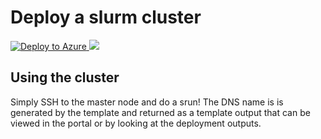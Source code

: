 # Deploy a slurm cluster

<a href="https://portal.azure.com/#create/Microsoft.Template/uri/https%3A%2F%2Fraw.githubusercontent.com%2Fmesnardo%2Fazure-quickstart-templates%2Fflyingsnake%2Fslurm%2Fazuredeploy.json" target="_blank">
   <img alt="Deploy to Azure" src="http://azuredeploy.net/deploybutton.png"/>
</a>
<a href="http://armviz.io/#/?load=https%3A%2F%2Fraw.githubusercontent.com%2Fmesnardo%2Fazure-quickstart-templates%2Fflyingsnake%2Fslurm%2Fazuredeploy.json" target="_blank">
    <img src="http://armviz.io/visualizebutton.png"/>
</a>

## Using the cluster

Simply SSH to the master node and do a srun! The DNS name is is generated by the template and returned as a template output that can be viewed in the portal or by looking at the deployment outputs.
